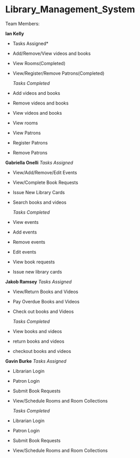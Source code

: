 # Library_Management_System
Team Members:

**Ian Kelly**
  * Tasks Assigned*
- Add/Remove/View videos and books 
- View Rooms(Completed) 
- View/Register/Remove Patrons(Completed)
 
  *Tasks Completed*
- Add videos and books
- Remove videos and books
- View videos and books
- View rooms
- View Patrons
- Register Patrons
- Remove Patrons

**Gabriella Onelli**
  *Tasks Assigned*
- View/Add/Remove/Edit Events 
- View/Complete Book Requests 
- Issue New Library Cards
- Search books and videos

  *Tasks Completed*
- View events
- Add events
- Remove events
- Edit events
- View book requests
- Issue new library cards

**Jakob Ramsey** 
  *Tasks Assigned*
- View/Return Books and Videos 
- Pay Overdue Books and Videos 
- Check out books and Videos

  *Tasks Completed*
- View books and videos
- return books and videos
- checkout books and videos

**Gavin Burke**
  *Tasks Assigned*
- Librarian Login
- Patron Login
- Submit Book Requests
- View/Schedule Rooms and Room Collections 

  *Tasks Completed*
- Librarian Login
- Patron Login
- Submit Book Requests
- View/Schedule Rooms and Room Collections 
